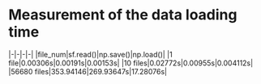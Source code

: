 # Measurement of the data loading time
|-|-|-|-|
|file_num|sf.read()|np.save()|np.load()|
|1 file|0.00306s|0.00191s|0.00153s|
|10 files|0.02772s|0.00955s|0.004112s|
|56680 files|353.94146|269.93647s|17.28076s|

